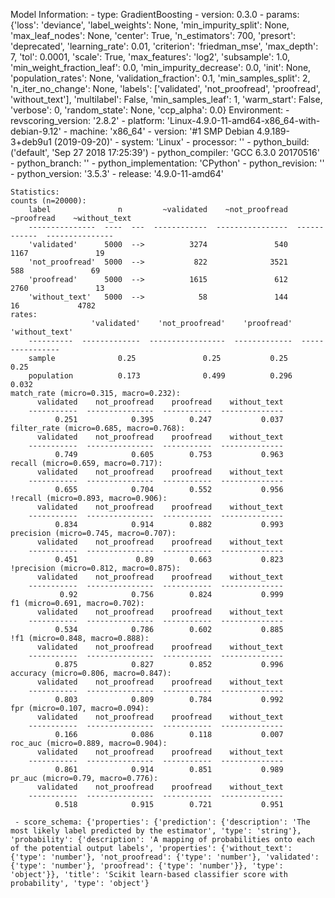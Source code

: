 Model Information:
	 - type: GradientBoosting
	 - version: 0.3.0
	 - params: {'loss': 'deviance', 'label_weights': None, 'min_impurity_split': None, 'max_leaf_nodes': None, 'center': True, 'n_estimators': 700, 'presort': 'deprecated', 'learning_rate': 0.01, 'criterion': 'friedman_mse', 'max_depth': 7, 'tol': 0.0001, 'scale': True, 'max_features': 'log2', 'subsample': 1.0, 'min_weight_fraction_leaf': 0.0, 'min_impurity_decrease': 0.0, 'init': None, 'population_rates': None, 'validation_fraction': 0.1, 'min_samples_split': 2, 'n_iter_no_change': None, 'labels': ['validated', 'not_proofread', 'proofread', 'without_text'], 'multilabel': False, 'min_samples_leaf': 1, 'warm_start': False, 'verbose': 0, 'random_state': None, 'ccp_alpha': 0.0}
	Environment:
	 - revscoring_version: '2.8.2'
	 - platform: 'Linux-4.9.0-11-amd64-x86_64-with-debian-9.12'
	 - machine: 'x86_64'
	 - version: '#1 SMP Debian 4.9.189-3+deb9u1 (2019-09-20)'
	 - system: 'Linux'
	 - processor: ''
	 - python_build: ('default', 'Sep 27 2018 17:25:39')
	 - python_compiler: 'GCC 6.3.0 20170516'
	 - python_branch: ''
	 - python_implementation: 'CPython'
	 - python_revision: ''
	 - python_version: '3.5.3'
	 - release: '4.9.0-11-amd64'
	
	Statistics:
	counts (n=20000):
		label               n         ~validated    ~not_proofread    ~proofread    ~without_text
		---------------  ----  ---  ------------  ----------------  ------------  ---------------
		'validated'      5000  -->          3274               540          1167               19
		'not_proofread'  5000  -->           822              3521           588               69
		'proofread'      5000  -->          1615               612          2760               13
		'without_text'   5000  -->            58               144            16             4782
	rates:
		              'validated'    'not_proofread'    'proofread'    'without_text'
		----------  -------------  -----------------  -------------  ----------------
		sample              0.25               0.25           0.25              0.25
		population          0.173              0.499          0.296             0.032
	match_rate (micro=0.315, macro=0.232):
		  validated    not_proofread    proofread    without_text
		-----------  ---------------  -----------  --------------
		      0.251            0.395        0.247           0.037
	filter_rate (micro=0.685, macro=0.768):
		  validated    not_proofread    proofread    without_text
		-----------  ---------------  -----------  --------------
		      0.749            0.605        0.753           0.963
	recall (micro=0.659, macro=0.717):
		  validated    not_proofread    proofread    without_text
		-----------  ---------------  -----------  --------------
		      0.655            0.704        0.552           0.956
	!recall (micro=0.893, macro=0.906):
		  validated    not_proofread    proofread    without_text
		-----------  ---------------  -----------  --------------
		      0.834            0.914        0.882           0.993
	precision (micro=0.745, macro=0.707):
		  validated    not_proofread    proofread    without_text
		-----------  ---------------  -----------  --------------
		      0.451             0.89        0.663           0.823
	!precision (micro=0.812, macro=0.875):
		  validated    not_proofread    proofread    without_text
		-----------  ---------------  -----------  --------------
		       0.92            0.756        0.824           0.999
	f1 (micro=0.691, macro=0.702):
		  validated    not_proofread    proofread    without_text
		-----------  ---------------  -----------  --------------
		      0.534            0.786        0.602           0.885
	!f1 (micro=0.848, macro=0.888):
		  validated    not_proofread    proofread    without_text
		-----------  ---------------  -----------  --------------
		      0.875            0.827        0.852           0.996
	accuracy (micro=0.806, macro=0.847):
		  validated    not_proofread    proofread    without_text
		-----------  ---------------  -----------  --------------
		      0.803            0.809        0.784           0.992
	fpr (micro=0.107, macro=0.094):
		  validated    not_proofread    proofread    without_text
		-----------  ---------------  -----------  --------------
		      0.166            0.086        0.118           0.007
	roc_auc (micro=0.889, macro=0.904):
		  validated    not_proofread    proofread    without_text
		-----------  ---------------  -----------  --------------
		      0.861            0.914        0.851           0.989
	pr_auc (micro=0.79, macro=0.776):
		  validated    not_proofread    proofread    without_text
		-----------  ---------------  -----------  --------------
		      0.518            0.915        0.721           0.951
	
	 - score_schema: {'properties': {'prediction': {'description': 'The most likely label predicted by the estimator', 'type': 'string'}, 'probability': {'description': 'A mapping of probabilities onto each of the potential output labels', 'properties': {'without_text': {'type': 'number'}, 'not_proofread': {'type': 'number'}, 'validated': {'type': 'number'}, 'proofread': {'type': 'number'}}, 'type': 'object'}}, 'title': 'Scikit learn-based classifier score with probability', 'type': 'object'}

